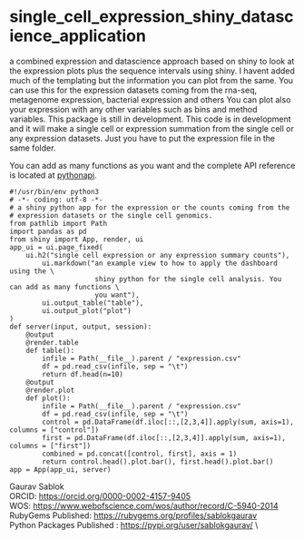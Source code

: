 # single_cell_expression_shiny_datascience_application

a combined expression and datascience approach based on shiny to look at the expression plots plus the sequence intervals using shiny. I havent added much of the templating but the information you can plot from the same. You can use this for the expression datasets coming from the rna-seq, metagenome expression, bacterial expression and others You can plot also your expression with any other variables such as bins and method variables. This package is still in development. This code is in development and it will make a single cell or expression summation from the single cell or any expression datasets. Just you have to put the expression file in the same folder. 

You can add as many functions as you want and the complete API reference is located at [pythonapi](https://shiny.posit.co/py/api/). 

```
#!/usr/bin/env python3
# -*- coding: utf-8 -*-
# a shiny python app for the expression or the counts coming from the 
# expression datasets or the single cell genomics. 
from pathlib import Path
import pandas as pd
from shiny import App, render, ui
app_ui = ui.page_fixed(
    ui.h2("single cell expression or any expression summary counts"),
        ui.markdown("an example view to how to apply the dashboard using the \
                     shiny python for the single cell analysis. You can add as many functions \
                     you want"),
        ui.output_table("table"), 
        ui.output_plot("plot")   
)
def server(input, output, session):
    @output
    @render.table
    def table():
        infile = Path(__file__).parent / "expression.csv"
        df = pd.read_csv(infile, sep = "\t")
        return df.head(n=10) 
    @output     
    @render.plot
    def plot():
        infile = Path(__file__).parent / "expression.csv"
        df = pd.read_csv(infile, sep = "\t")
        control = pd.DataFrame(df.iloc[::,[2,3,4]].apply(sum, axis=1), columns = ["control"])
        first = pd.DataFrame(df.iloc[::,[2,3,4]].apply(sum, axis=1), columns = ["first"])
        combined = pd.concat([control, first], axis = 1)
        return control.head().plot.bar(), first.head().plot.bar()
app = App(app_ui, server)
```

Gaurav Sablok \
ORCID: https://orcid.org/0000-0002-4157-9405 \
WOS: https://www.webofscience.com/wos/author/record/C-5940-2014 \
RubyGems Published: https://rubygems.org/profiles/sablokgaurav \
Python Packages Published : https://pypi.org/user/sablokgaurav/ \
